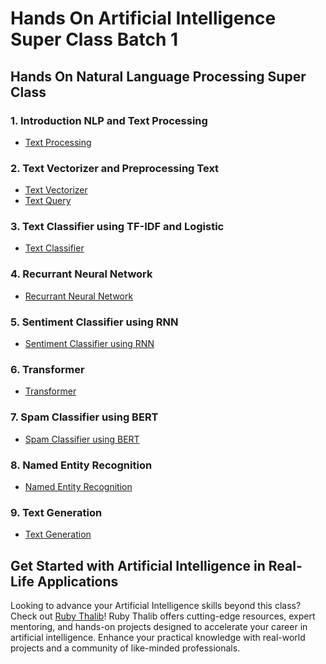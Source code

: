 # Hands On Artificial Intelligence Super Class Batch 1
## Hands On Natural Language Processing Super Class

### 1. Introduction NLP and Text Processing
<ul>
<li><a href="https://github.com/Muhammad-Ikhwan-Fathulloh/Artificial-Intelligence-Super-Class-Batch-1/tree/main/Text_Preprocessing">Text Processing</a></li>
</ul>

### 2. Text Vectorizer and Preprocessing Text
<ul>
<li><a href="https://github.com/Muhammad-Ikhwan-Fathulloh/Artificial-Intelligence-Super-Class-Batch-1/tree/main/Text_Vectorizer">Text Vectorizer</a></li>
<li><a href="https://github.com/Muhammad-Ikhwan-Fathulloh/Artificial-Intelligence-Super-Class-Batch-1/tree/main/Text_Query">Text Query</a></li>
</ul>

### 3. Text Classifier using TF-IDF and Logistic
<ul>
<li><a href="https://github.com/Muhammad-Ikhwan-Fathulloh/Artificial-Intelligence-Super-Class-Batch-1/tree/main/Text_Classifier">Text Classifier</a></li>
</ul>

### 4. Recurrant Neural Network
<ul>
<li><a href="https://github.com/Muhammad-Ikhwan-Fathulloh/Artificial-Intelligence-Super-Class-Batch-1/tree/main/RNN">Recurrant Neural Network</a></li>
</ul>

### 5. Sentiment Classifier using RNN
<ul>
<li><a href="https://github.com/Muhammad-Ikhwan-Fathulloh/Artificial-Intelligence-Super-Class-Batch-1/tree/main/Sentiment_Classifier_RNN">Sentiment Classifier using RNN</a></li>
</ul>

### 6. Transformer
<ul>
<li><a href="https://github.com/Muhammad-Ikhwan-Fathulloh/Artificial-Intelligence-Super-Class-Batch-1/tree/main/Transformer">Transformer</a></li>
</ul>

### 7. Spam Classifier using BERT
<ul>
<li><a href="https://github.com/Muhammad-Ikhwan-Fathulloh/Artificial-Intelligence-Super-Class-Batch-1/tree/main/Spam_Classifier_Bert">Spam Classifier using BERT</a></li>
</ul>

### 8. Named Entity Recognition
<ul>
<li><a href="https://github.com/Muhammad-Ikhwan-Fathulloh/Artificial-Intelligence-Super-Class-Batch-1/tree/main/Named_Entity_Recognition">Named Entity Recognition</a></li>
</ul>

### 9. Text Generation
<ul>
<li><a href="https://github.com/Muhammad-Ikhwan-Fathulloh/Artificial-Intelligence-Super-Class-Batch-1/tree/main/Text_Generation">Text Generation</a></li>
</ul>

## Get Started with Artificial Intelligence in Real-Life Applications
Looking to advance your Artificial Intelligence skills beyond this class? Check out [Ruby Thalib](https://www.rubythalib.ai/)! Ruby Thalib offers cutting-edge resources, expert mentoring, and hands-on projects designed to accelerate your career in artificial intelligence. Enhance your practical knowledge with real-world projects and a community of like-minded professionals.